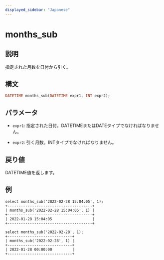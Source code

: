 ```yaml
---
displayed_sidebar: "Japanese"
---
```


# months_sub

## 説明

指定された月数を日付から引く。

## 構文

```Haskell
DATETIME months_sub(DATETIME expr1, INT expr2);
```

## パラメータ

- `expr1`: 指定された日付。DATETIMEまたはDATEタイプでなければなりません。

- `expr2`: 引く月数。INTタイプでなければなりません。

## 戻り値

DATETIME値を返します。

## 例

```Plain Text
select months_sub('2022-02-28 15:04:05', 1);
+--------------------------------------+
| months_sub('2022-02-28 15:04:05', 1) |
+--------------------------------------+
| 2022-01-28 15:04:05                  |
+--------------------------------------+

select months_sub('2022-02-28', 1);
+-----------------------------+
| months_sub('2022-02-28', 1) |
+-----------------------------+
| 2022-01-28 00:00:00         |
+-----------------------------+